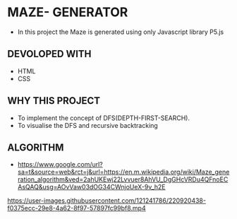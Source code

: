 # MAZE- GENERATOR 
+ In this project the Maze is generated using only
  Javascript library P5.js
## DEVOLOPED WITH
+ HTML
+ CSS
## WHY THIS PROJECT
+ To implement the concept of DFS(DEPTH-FIRST-SEARCH).
+ To visualise the DFS and recursive backtracking
## ALGORITHM
+ https://www.google.com/url?sa=t&source=web&rct=j&url=https://en.m.wikipedia.org/wiki/Maze_generation_algorithm&ved=2ahUKEwj22Lvvuer8AhVU_DgGHcVRDu4QFnoECAsQAQ&usg=AOvVaw03dOG34CWnjoUeX-9v_h2E


https://user-images.githubusercontent.com/121241786/220920438-f0375ecc-29e8-4a62-8f97-57897fc99bf8.mp4

